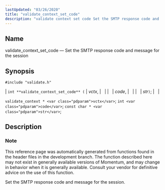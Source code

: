 ```yaml
---
lastUpdated: "03/26/2020"
title: "validate_context_set_code"
description: "validate context set code Set the SMTP response code and message for the session int validate context set code vctx code str validate context vctx int code const char str This reference page was automatically generated from functions found in the header files in the development branch The function described..."
---
```


<a name="apis.validate_context_set_code"></a> 
## Name

validate_context_set_code — Set the SMTP response code and message for the session

## Synopsis

`#include "validate.h"`

| `int **validate_context_set_code** (` | <var class="pdparam">vctx</var>, |   |
|   | <var class="pdparam">code</var>, |   |
|   | <var class="pdparam">str</var>`)`; |   |

`validate_context * <var class="pdparam">vctx</var>`;
`int <var class="pdparam">code</var>`;
`const char * <var class="pdparam">str</var>`;<a name="idp64556784"></a> 
## Description

### Note

This reference page was automatically generated from functions found in the header files in the development branch. The function described here may not exist in generally available versions of Momentum, and may change in behavior when it is generally available. Consult your vendor for definitive advice on the use of this function.

Set the SMTP response code and message for the session.